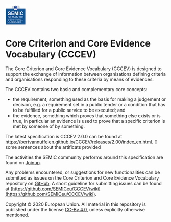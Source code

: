 ![SEMIC Core Vocabulary](/images/semic-icon-small.png)

# Core Criterion and Core Evidence Vocabulary (CCCEV)

The Core Criterion and Core Evidence Vocabulary (CCCEV) is designed to support the exchange of information between organisations defining criteria and organisations responding to these criteria by means of evidences.

The CCCEV contains two basic and complementary core concepts:

* the requirement, something used as the basis for making a judgement or decision, e.g. a requirement set in a public tender or a condition that has to be fulfilled for a public service to be executed; and
* the evidence, something which proves that something else exists or is true, in particular an evidence is used to prove that a specific criterion is met by someone of by something.

The latest specification is CCCEV 2.0.0 can be found at https://bertvannuffelen.github.io/CCCEV/releases/2.00/index_en.html. 
 [] some sentences about the artificats provided 

The activities the SEMIC community performs around this specification are found on [Joinup](https://joinup.ec.europa.eu/collection/semantic-interoperability-community-semic/solution/core-criterion-and-core-evidence-vocabulary). 

Any problems encountered, or suggestions for new functionalities can be submitted as issues on the Core Criterion and Core Evidence Vocabulary repository on [GitHub](https://github.com/SEMICeu/CCCEV/issues). A short guideline for submitting issues can be found at [https://github.com/SEMICeu/CCCEV/wiki](https://github.com/SEMICeu/CCCEV/wiki).



Copyright © 2020 European Union. All material in this repository is published under the license [CC-By 4.0](https://creativecommons.org/licenses/by/4.0/), unless explicitly otherwise mentioned.

